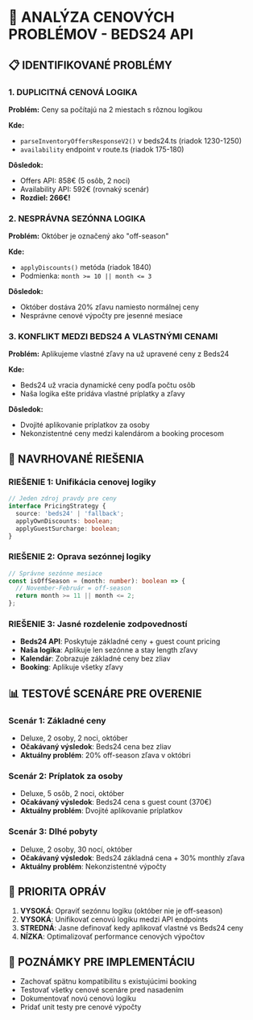 # 🚨 ANALÝZA CENOVÝCH PROBLÉMOV - BEDS24 API

## 📋 **IDENTIFIKOVANÉ PROBLÉMY**

### **1. DUPLICITNÁ CENOVÁ LOGIKA**
**Problém:** Ceny sa počítajú na 2 miestach s rôznou logikou

**Kde:**
- `parseInventoryOffersResponseV2()` v beds24.ts (riadok 1230-1250)
- `availability` endpoint v route.ts (riadok 175-180)

**Dôsledok:**
- Offers API: 858€ (5 osôb, 2 noci)
- Availability API: 592€ (rovnaký scenár)
- **Rozdiel: 266€!**

### **2. NESPRÁVNA SEZÓNNA LOGIKA**
**Problém:** Október je označený ako "off-season"

**Kde:**
- `applyDiscounts()` metóda (riadok 1840)
- Podmienka: `month >= 10 || month <= 3`

**Dôsledok:**
- Október dostáva 20% zľavu namiesto normálnej ceny
- Nesprávne cenové výpočty pre jesenné mesiace

### **3. KONFLIKT MEDZI BEDS24 A VLASTNÝMI CENAMI**
**Problém:** Aplikujeme vlastné zľavy na už upravené ceny z Beds24

**Kde:**
- Beds24 už vracia dynamické ceny podľa počtu osôb
- Naša logika ešte pridáva vlastné príplatky a zľavy

**Dôsledok:**
- Dvojité aplikovanie príplatkov za osoby
- Nekonzistentné ceny medzi kalendárom a booking procesom

## 🔧 **NAVRHOVANÉ RIEŠENIA**

### **RIEŠENIE 1: Unifikácia cenovej logiky**
```typescript
// Jeden zdroj pravdy pre ceny
interface PricingStrategy {
  source: 'beds24' | 'fallback';
  applyOwnDiscounts: boolean;
  applyGuestSurcharge: boolean;
}
```

### **RIEŠENIE 2: Oprava sezónnej logiky**
```typescript
// Správne sezónne mesiace
const isOffSeason = (month: number): boolean => {
  // November-Február = off-season
  return month >= 11 || month <= 2;
};
```

### **RIEŠENIE 3: Jasné rozdelenie zodpovedností**
- **Beds24 API**: Poskytuje základné ceny + guest count pricing
- **Naša logika**: Aplikuje len sezónne a stay length zľavy
- **Kalendár**: Zobrazuje základné ceny bez zliav
- **Booking**: Aplikuje všetky zľavy

## 📊 **TESTOVÉ SCENÁRE PRE OVERENIE**

### **Scenár 1: Základné ceny**
- Deluxe, 2 osoby, 2 noci, október
- **Očakávaný výsledok**: Beds24 cena bez zliav
- **Aktuálny problém**: 20% off-season zľava v októbri

### **Scenár 2: Príplatok za osoby**
- Deluxe, 5 osôb, 2 noci, október
- **Očakávaný výsledok**: Beds24 cena s guest count (370€)
- **Aktuálny problém**: Dvojité aplikovanie príplatkov

### **Scenár 3: Dlhé pobyty**
- Deluxe, 2 osoby, 30 nocí, október
- **Očakávaný výsledok**: Beds24 základná cena + 30% monthly zľava
- **Aktuálny problém**: Nekonzistentné výpočty

## 🎯 **PRIORITA OPRÁV**

1. **VYSOKÁ**: Opraviť sezónnu logiku (október nie je off-season)
2. **VYSOKÁ**: Unifikovať cenovú logiku medzi API endpoints
3. **STREDNÁ**: Jasne definovať kedy aplikovať vlastné vs Beds24 ceny
4. **NÍZKA**: Optimalizovať performance cenových výpočtov

## 📝 **POZNÁMKY PRE IMPLEMENTÁCIU**

- Zachovať spätnu kompatibilitu s existujúcimi booking
- Testovať všetky cenové scenáre pred nasadením
- Dokumentovať novú cenovú logiku
- Pridať unit testy pre cenové výpočty
